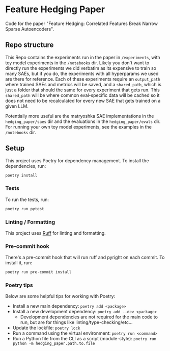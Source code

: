 # Feature Hedging Paper

Code for the paper "Feature Hedging: Correlated Features Break Narrow Sparse Autoencoders".

## Repo structure

This Repo contains the experiments run in the paper in `/experiments`, with toy model experiments in the `/notebooks` dir. Likely you don't want to directly run the experiments we did verbatim as its expensive to train so many SAEs, but if you do, the experiments with all hyperparams we used are there for reference. Each of these experiments require an `output_path` where trained SAEs and metrics will be saved, and a `shared_path`, which is just a folder that should the same for every experiment that gets run. This `shared_path` will be where common eval-specific data will be cached so it does not need to be recalculated for every new SAE that gets trained on a given LLM.

Potentially more useful are the matryoshka SAE implementations in the `hedging_paper/saes` dir and the evaluations in the `hedging_paper/evals` dir. For running your own toy model experiments, see the examples in the `/notebooks` dir.

## Setup

This project uses Poetry for dependency management. To install the dependencies, run:

```bash
poetry install
```

### Tests

To run the tests, run:

```bash
poetry run pytest
```

### Linting / Formatting

This project uses [Ruff](https://github.com/astral-sh/ruff) for linting and formatting.

### Pre-commit hook

There's a pre-commit hook that will run ruff and pyright on each commit. To install it, run:

```bash
poetry run pre-commit install
```

### Poetry tips

Below are some helpful tips for working with Poetry:

- Install a new main dependency: `poetry add <package>`
- Install a new development dependency: `poetry add --dev <package>`
  - Development dependencies are not required for the main code to run, but are for things like linting/type-checking/etc...
- Update the lockfile: `poetry lock`
- Run a command using the virtual environment: `poetry run <command>`
- Run a Python file from the CLI as a script (module-style): `poetry run python -m hedging_paper.path.to.file`
